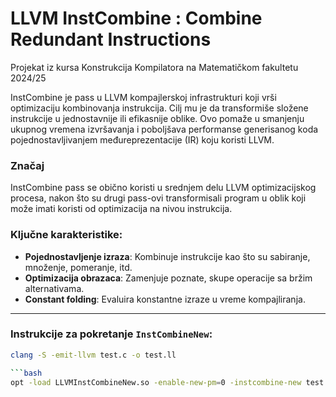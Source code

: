 # LLVM InstCombine : Combine Redundant Instructions
Projekat iz kursa Konstrukcija Kompilatora na Matematičkom fakultetu 2024/25

InstCombine je pass u LLVM kompajlerskoj infrastrukturi koji vrši optimizaciju kombinovanja instrukcija. Cilj mu je da transformiše složene instrukcije u jednostavnije ili efikasnije oblike. Ovo pomaže u smanjenju ukupnog vremena izvršavanja i poboljšava performanse generisanog koda pojednostavljivanjem međureprezentacije (IR) koju koristi LLVM.

### Značaj
InstCombine pass se obično koristi u srednjem delu LLVM optimizacijskog procesa, nakon što su drugi pass-ovi transformisali program u oblik koji može imati koristi od optimizacija na nivou instrukcija.

### Ključne karakteristike:
- **Pojednostavljenje izraza**: Kombinuje instrukcije kao što su sabiranje, množenje, pomeranje, itd.
- **Optimizacija obrazaca**: Zamenjuje poznate, skupe operacije sa bržim alternativama.
- **Constant folding**: Evaluira konstantne izraze u vreme kompajliranja.

---

### Instrukcije za pokretanje `InstCombineNew`:

   ```bash
   clang -S -emit-llvm test.c -o test.ll

   ```bash
   opt -load LLVMInstCombineNew.so -enable-new-pm=0 -instcombine-new test.ll -S -o tmp.ll
